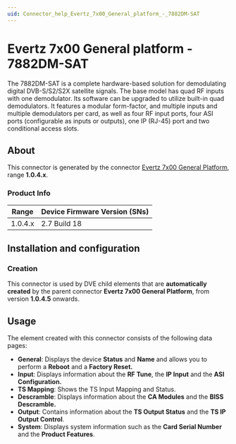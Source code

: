 ```yaml
---
uid: Connector_help_Evertz_7x00_General_platform_-_7882DM-SAT
---
```


# Evertz 7x00 General platform - 7882DM-SAT

The 7882DM-SAT is a complete hardware-based solution for demodulating digital DVB-S/S2/S2X satellite signals. The base model has quad RF inputs with one demodulator. Its software can be upgraded to utilize built-in quad demodulators. It features a modular form-factor, and multiple inputs and multiple demodulators per card, as well as four RF input ports, four ASI ports (configurable as inputs or outputs), one IP (RJ-45) port and two conditional access slots.

## About

This connector is generated by the connector [Evertz 7x00 General Platform](xref:Connector_help_Evertz_7x00_General_Platform), range **1.0.4.x**.

### Product Info

| **Range** | **Device Firmware Version (SNs)** |
|------------------|-----------------------------------|
| 1.0.4.x          | 2.7 Build 18                      |

## Installation and configuration

### Creation

This connector is used by DVE child elements that are **automatically created** by the parent connector **Evertz 7x00 General Platform**, from version **1.0.4.5** onwards.

## Usage

The element created with this connector consists of the following data pages:

- **General**: Displays the device **Status** and **Name** and allows you to perform a **Reboot** and a **Factory Reset.**
- **Input**: Displays information about the **RF Tune**, the **IP Input** and the **ASI Configuration.**
- **TS Mapping**: Shows the TS Input Mapping and Status.
- **Descramble**: Displays information about the **CA Modules** and the **BISS Descramble.**
- **Output**: Contains information about the **TS Output Status** and the **TS IP Output Control**.
- **System**: Displays system information such as the **Card Serial Number** and the **Product Features**.

